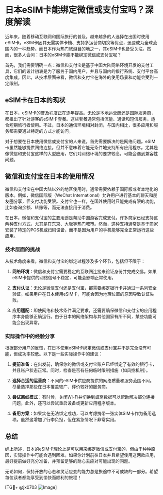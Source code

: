 # 日本eSIM卡能绑定微信或支付宝吗？深度解读

近年来，随着移动互联网和国际旅行的普及，越来越多的人选择在出国时使用eSIM卡。eSIM卡因其无需实体卡槽、支持多运营商切换等优点，迅速成为全球范围内的一种趋势。而日本作为热门旅游目的地之一，其eSIM卡也备受关注。然而，很多人会问：日本的eSIM卡能不能绑定微信或支付宝呢？

首先，我们需要明确一点：微信和支付宝是基于中国大陆网络环境开发的支付工具，它们的设计初衷是为了服务于国内用户，并且与国内的银行系统、支付平台高度集成。因此，从技术层面来看，微信和支付宝在海外的使用场景和功能会受到一定限制。

## eSIM卡在日本的现状

在日本，eSIM卡的普及程度正在逐年提高。无论是本地运营商还是国际服务商，都推出了针对游客的eSIM卡套餐。这些套餐通常包括流量、通话和短信服务，适合短期旅行者使用。不过，日本的通信环境相对封闭，与国内相比，很多应用和服务都需要通过特定的方式才能访问。

对于想要在日本使用微信或支付宝的人来说，首先需要解决的是网络问题。eSIM卡虽然能够提供网络连接，但并不意味着它能无条件地支持所有应用程序。尤其是像微信和支付宝这样的大型应用，它们对网络环境的要求较高，可能会遇到兼容性问题。

## 微信和支付宝在日本的使用情况

微信和支付宝在中国大陆以外的地区使用时，通常需要依赖于国际版或者本地化的版本。例如，微信国际版（WeChat International）允许用户进行基本的聊天和朋友圈分享，但支付功能受限。支付宝也一样，在国外使用时只能完成有限的功能，比如查询余额、转账等，而无法直接用于消费。

在日本，微信和支付宝的主要用途是帮助中国游客完成支付。许多商家已经支持这两种支付方式，尤其是在东京、大阪等热门城市。然而，这种支持通常是基于商家安装了特定的POS机或扫码设备，而不是因为用户的手机能够完全正常运行这些应用。

### 技术层面的挑战

从技术角度来看，微信和支付宝的绑定过程涉及多个环节，包括但不限于：

1. **网络环境**：微信和支付宝需要稳定的互联网连接来验证身份并完成交易。如果eSIM卡提供的网络信号不稳定，可能会影响正常使用。
   
2. **支付认证**：无论是微信支付还是支付宝，都需要绑定银行卡并通过一系列安全验证。如果用户在日本使用eSIM卡，可能会因为地理位置的原因导致认证失败。

3. **应用适配**：即使网络和技术条件满足要求，还需要确保微信和支付宝的应用程序本身能够正确运行。由于日本的网络架构与其他国家有所不同，某些功能可能会出现异常。

### 实际操作中的经验分享

根据部分用户的反馈，在日本使用eSIM卡绑定微信或支付宝并不是完全没有可能，但成功率较低。以下是一些实际操作中的建议：

1. **提前准备**：在出发前，确保你的微信或支付宝账户已经绑定了有效的银行卡，并且账户状态正常。同时，检查是否有任何临时限制措施（如风控机制）。

2. **选择合适的运营商**：不同的eSIM卡供应商提供的网络质量和服务范围不同。尽量选择那些在日本覆盖较广、评价较好的服务商。

3. **尝试离线模式**：有时候，关闭Wi-Fi并切换到蜂窝数据可以帮助解决部分连接问题。此外，还可以尝试重启设备或更新应用程序版本。

4. **备用方案**：如果实在无法绑定成功，可以考虑携带一张实体SIM卡作为备用选项。虽然这增加了行李负担，但在紧急情况下非常实用。

## 总结

综上所述，日本的eSIM卡理论上是可以用来绑定微信或支付宝的，但由于种种原因，实际操作中可能会遇到困难。如果你计划前往日本并且希望使用这两款应用，最好提前做好充分准备，并预留足够的耐心去应对可能出现的问题。

无论如何，保持开放的心态和灵活应变的能力总是旅途中不可或缺的一部分。希望每位读者都能享受到愉快而顺利的旅程！

[TG💪+ @jx0703 ![Image](https://github.com/user-attachments/assets/dbca1d08-cadb-493c-b0ec-ad6f7a83f270)]